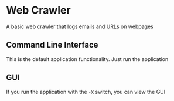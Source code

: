 # Web Crawler

A basic web crawler that logs emails and URLs on webpages

## Command Line Interface

This is the default application functionality. Just run the application

## GUI

If you run the application with the `-X` switch, you can view the GUI
